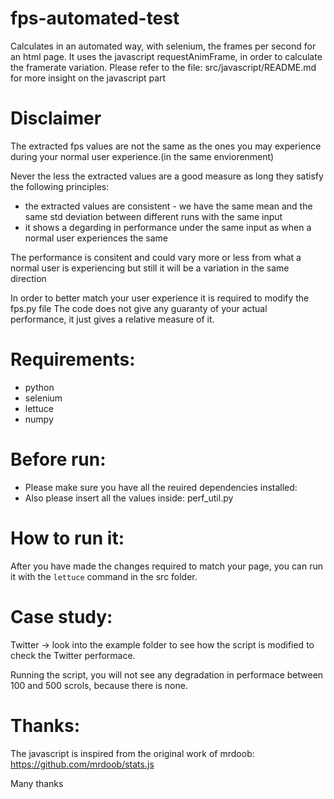 fps-automated-test
==================

Calculates in an automated way, with selenium, the frames per second for an html page.
It uses the javascript requestAnimFrame, in order to calculate the framerate variation.
Please refer to the file: src/javascript/README.md for more insight on the javascript part

Disclaimer
==================
The extracted fps values are not the same as the ones you may experience during your normal user experience.(in the same enviorenment)

Never the less the extracted values are a good measure as long they satisfy the following principles:
* the extracted values are consistent - we have the same mean and the same std deviation between different runs with the same input
* it shows a degarding in performance under the same input as when a normal user experiences the same

The performance is consitent and could vary more or less from what a normal user is experiencing but still it will be a variation in the same direction

In order to better match your user experience it is required to modify the fps.py file
The code does not give any guaranty of your actual performance, it just gives a relative measure of it.

Requirements:
===
* python
* selenium
* lettuce
* numpy

Before run:
===
* Please make sure you have all the reuired dependencies installed:
* Also please insert all the values inside: perf_util.py

How to run it:
===
After you have made the changes required to match your page, you can run it with the `lettuce` command in the src folder.

Case study:
===
Twitter -> look into the example folder to see how the script is modified to check the Twitter performace.

Running the script, you will not see any degradation in performace between 100 and 500 scrols, because there is none.

Thanks:
===
The javascript is inspired from the original work of mrdoob: https://github.com/mrdoob/stats.js

Many thanks

